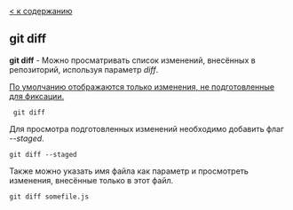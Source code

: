 [< к содержанию](./readme.md)

## git diff

**git diff** - Можно просматривать список изменений, внесённых в репозиторий, используя параметр *diff*. 

<u>По умолчанию отображаются только изменения, не подготовленные для фиксации.</u>


```bash=
 git diff
 ```

 Для просмотра подготовленных изменений необходимо добавить флаг *--staged*.


 ```bash=
 git diff --staged
 ```

 Также можно указать имя файла как параметр и просмотреть изменения, внесённые только в этот файл.


 ```bash=
 git diff somefile.js
 ```